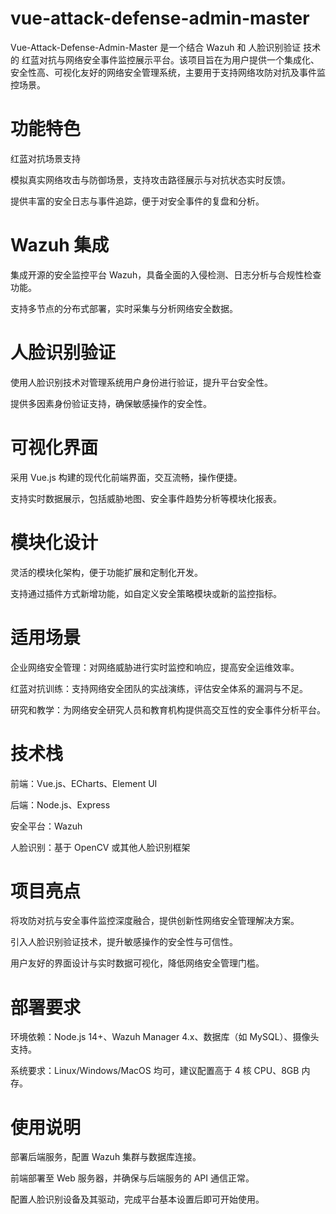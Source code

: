 # vue-attack-defense-admin-master
Vue-Attack-Defense-Admin-Master 是一个结合 Wazuh 和 人脸识别验证 技术的 红蓝对抗与网络安全事件监控展示平台。该项目旨在为用户提供一个集成化、安全性高、可视化友好的网络安全管理系统，主要用于支持网络攻防对抗及事件监控场景。
# 功能特色
红蓝对抗场景支持

模拟真实网络攻击与防御场景，支持攻击路径展示与对抗状态实时反馈。

提供丰富的安全日志与事件追踪，便于对安全事件的复盘和分析。

# Wazuh 集成

集成开源的安全监控平台 Wazuh，具备全面的入侵检测、日志分析与合规性检查功能。

支持多节点的分布式部署，实时采集与分析网络安全数据。

# 人脸识别验证

使用人脸识别技术对管理系统用户身份进行验证，提升平台安全性。

提供多因素身份验证支持，确保敏感操作的安全性。

# 可视化界面

采用 Vue.js 构建的现代化前端界面，交互流畅，操作便捷。

支持实时数据展示，包括威胁地图、安全事件趋势分析等模块化报表。

# 模块化设计

灵活的模块化架构，便于功能扩展和定制化开发。

支持通过插件方式新增功能，如自定义安全策略模块或新的监控指标。

# 适用场景
企业网络安全管理：对网络威胁进行实时监控和响应，提高安全运维效率。

红蓝对抗训练：支持网络安全团队的实战演练，评估安全体系的漏洞与不足。

研究和教学：为网络安全研究人员和教育机构提供高交互性的安全事件分析平台。

# 技术栈
前端：Vue.js、ECharts、Element UI

后端：Node.js、Express

安全平台：Wazuh

人脸识别：基于 OpenCV 或其他人脸识别框架

# 项目亮点
将攻防对抗与安全事件监控深度融合，提供创新性网络安全管理解决方案。

引入人脸识别验证技术，提升敏感操作的安全性与可信性。

用户友好的界面设计与实时数据可视化，降低网络安全管理门槛。

# 部署要求
环境依赖：Node.js 14+、Wazuh Manager 4.x、数据库（如 MySQL）、摄像头支持。

系统要求：Linux/Windows/MacOS 均可，建议配置高于 4 核 CPU、8GB 内存。

# 使用说明
部署后端服务，配置 Wazuh 集群与数据库连接。

前端部署至 Web 服务器，并确保与后端服务的 API 通信正常。

配置人脸识别设备及其驱动，完成平台基本设置后即可开始使用。











